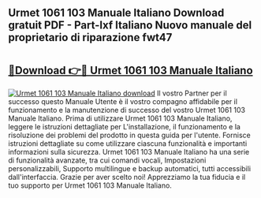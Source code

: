 ## Urmet 1061 103 Manuale Italiano Download gratuit PDF - Part-Ixf Italiano Nuovo manuale del proprietario di riparazione fwt47

# <h2><a href="http://df9tv3m.blite.top/?on=Urmet+1061+103+Manuale+Italiano">🔗Download 👉🔴 Urmet 1061 103 Manuale Italiano</a></h2>

[![Urmet 1061 103 Manuale Italiano download](https://i.imgur.com/lujVjoI.png)](http://df9tv3m.blite.top/?on=Urmet+1061+103+Manuale+Italiano)
Il vostro Partner per il successo questo Manuale Utente è il vostro compagno affidabile per il funzionamento e la manutenzione di successo del vostro Urmet 1061 103 Manuale Italiano. Prima di utilizzare Urmet 1061 103 Manuale Italiano, leggere le istruzioni dettagliate per L'installazione, il funzionamento e la risoluzione dei problemi del prodotto in questa guida per l'utente. Fornisce istruzioni dettagliate su come utilizzare ciascuna funzionalità e importanti informazioni sulla sicurezza. Urmet 1061 103 Manuale Italiano ha una serie di funzionalità avanzate, tra cui comandi vocali, Impostazioni personalizzabili, Supporto multilingue e backup automatici, tutti accessibili dall'interfaccia. Grazie per aver scelto noi! Apprezziamo la tua fiducia e il tuo supporto per Urmet 1061 103 Manuale Italiano.
